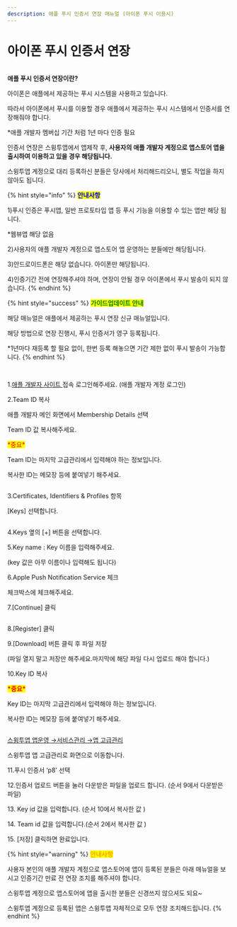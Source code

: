 ```yaml
---
description: 애플 푸시 인증서 연장 매뉴얼 (아이폰 푸시 이용시)
---
```


# 아이폰 푸시 인증서 연장

<figure><img src="../../.gitbook/assets/구분선 (5) (1).PNG" alt=""><figcaption></figcaption></figure>

**애플 푸시 인증서 연장이란?**

아이폰은 애플에서 제공하는 푸시 시스템을 사용하고 있습니다.

따라서 아이폰에서 푸시를 이용할 경우 애플에서 제공하는 푸시 시스템에서 인증서를 연장해줘야 합니다.

\*애플 개발자 멤버십 기간 처럼 1년 마다 인증 필요

인증서 연장은  스윙투앱에서 앱제작 후, **사용자의 애플 개발자 계정으로 앱스토어 앱을 출시하여 이용하고 있을 경우 해당됩니다.**

스윙투앱 계정으로 대리 등록하신 분들은 당사에서 처리해드리오니, 별도 작업을 하지 않아도 됩니다.&#x20;

{% hint style="info" %}
<mark style="color:blue;">**안내사항**</mark>

1\)푸시 인증은 푸시앱, 일반 프로토타입 앱 등 푸시 기능을 이용할 수 있는 앱만 해당 됩니다.&#x20;

\*웹뷰앱 해당 없음

2\)사용자의 애플 개발자 계정으로 앱스토어 앱 운영하는 분들에만 해당됩니다.

3\)안드로이드폰은 해당 없습니다. 아이폰만 해당됩니다.

4\)인증기간 전에 연장해주셔야 하며, 연장이 안될 경우 아이폰에서 푸시 발송이 되지 않습니다.
{% endhint %}

{% hint style="success" %}
<mark style="color:green;">**가이드업데이트 안내**</mark>

해당 매뉴얼은 애플에서 제공하는 푸시 연장 신규 매뉴얼입니다.

해당 방법으로 연장 진행시, 푸시 인증서가 영구 등록됩니다.&#x20;

\*1년마다 재등록 할 필요 없이, 한번 등록 해놓으면 기간 제한 없이 푸시 발송이 가능합니다.&#x20;
{% endhint %}

<figure><img src="../../.gitbook/assets/구분선 (5) (1).PNG" alt=""><figcaption></figcaption></figure>

<figure><img src="../../.gitbook/assets/푸시연장1.png" alt=""><figcaption></figcaption></figure>

1.[애플 개발자 사이트 ](https://developer.apple.com/account/)접속 로그인해주세요. (애플 개발자 계정 로그인)

2.Team ID 복사

애플 개발자 메인 화면에서 Membership Details  선택

Team ID 값 복사해주세요.

<mark style="color:red;">\*중요\*</mark>

Team ID는 마지막 고급관리에서 입력해야 하는 정보입니다.

복사한 ID는 메모장 등에 붙여넣기 해주세요.



<figure><img src="../../.gitbook/assets/푸시연장2.png" alt=""><figcaption></figcaption></figure>

3.Certificates, Identifiers & Profiles 항목

\[Keys] 선택합니다.



<figure><img src="../../.gitbook/assets/푸시연장3.png" alt=""><figcaption></figcaption></figure>

4.Keys 옆의 \[+] 버튼을 선택합니다.

5.Key name : Key 이름을 입력해주세요.

(key 값은 아무 이름이나 입력해도 됩니다)

6.Apple Push Notification Service 체크

체크박스에 체크해주세요.

7.\[Continue] 클릭



<figure><img src="../../.gitbook/assets/푸시연장4.png" alt=""><figcaption></figcaption></figure>

8.\[Register] 클릭

9.\[Download] 버튼 클릭 후 파일 저장

(파일 열지 말고 저장만 해주세요.마지막에 해당 파일 다시 업로드 해야 합니다.)

10.Key ID 복사

<mark style="color:red;">**\*중요\***</mark>

Key ID는 마지막 고급관리에서 입력해야 하는 정보입니다.

복사한 ID는 메모장 등에 붙여넣기 해주세요.



<figure><img src="../../.gitbook/assets/푸시연장5.png" alt=""><figcaption></figcaption></figure>

[스윙투앱  앱운영 →서비스관리 →앱 고급관리](http://www.swing2app.co.kr/view/app\_advanced\_management)

스윙투앱 앱 고급관리로 화면으로 이동합니다.

11.푸시 인증서 ‘p8’ 선택

12.인증서 업로드 버튼을 눌러 다운받은 파일을 업로드 합니다. (순서 9에서 다운받은 파일)

13\. Key id 값을 입력합니다. (순서 10에서 복사한 값 )

14\. Team id 값을 입력합니다.(순서 2에서 복사한 값 )

15\. \[저장] 클릭하면 완료입니다.

{% hint style="warning" %}
﻿<mark style="color:orange;">**안내사항**</mark>

사용자 본인의 애플 개발자 계정으로 앱스토어에 앱이 등록된 분들은 아래 매뉴얼을 보시고 인증기간 만료 전 연장 조치를 해주셔야 합니다.

스윙투앱 계정으로 앱스토어에 앱을 출시한 분들은 신경쓰지 않으셔도 되요\~

스윙투앱 계정으로 등록된 앱은 스윙투앱 자체적으로 모두 연장 조치해드립니다.
{% endhint %}
